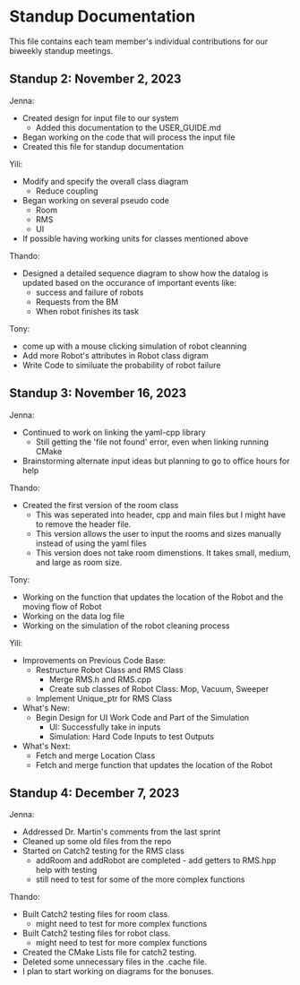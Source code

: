 # Standup Documentation

This file contains each team member's individual contributions for our biweekly standup meetings.

## Standup 2: November 2, 2023

Jenna: 
+ Created design for input file to our system
    + Added this documentation to the USER_GUIDE.md
+ Began working on the code that will process the input file
+ Created this file for standup documentation

Yili:
+ Modify and specify the overall class diagram
    + Reduce coupling
+ Began working on several pseudo code
    + Room
    + RMS
    + UI
+ If possible having working units for classes mentioned above

Thando:
+ Designed a detailed sequence diagram to show how the datalog is updated based on the occurance of important events like:
    + success and failure of robots
    + Requests from the BM
    + When robot finishes its task

Tony: 
+ come up with a mouse clicking simulation of robot cleanning
+ Add more Robot's attributes in Robot class digram
+ Write Code to similuate the probability of robot failure

## Standup 3: November 16, 2023

Jenna:
+ Continued to work on linking the yaml-cpp library
    + Still getting the 'file not found' error, even when linking running CMake
+ Brainstorming alternate input ideas but planning to go to office hours for help

Thando:
+ Created the first version of the room class
    + This was seperated into header, cpp and main files but I might have to remove the header file.
    + This version allows the user to input the rooms and sizes manually instead of using the yaml files
    + This version does not take room dimenstions. It takes small, medium, and large as room size.

Tony:
+ Working on the function that updates the location of the Robot and the moving flow of Robot
+ Working on the data log file
+ Working on the simulation of the robot cleaning process

Yili:
+ Improvements on Previous Code Base:
    + Restructure Robot Class and RMS Class
        + Merge RMS.h and RMS.cpp
        + Create sub classes of Robot Class: Mop, Vacuum, Sweeper
    + Implement Unique_ptr for RMS Class
+ What's New:
    + Begin Design for UI Work Code and Part of the Simulation
        + UI: Successfully take in inputs
        + Simulation: Hard Code Inputs to test Outputs
+ What's Next:
    + Fetch and merge Location Class
    + Fetch and merge function that updates the location of the Robot


## Standup 4: December 7, 2023

Jenna:
+ Addressed Dr. Martin's comments from the last sprint
+ Cleaned up some old files from the repo
+ Started on Catch2 testing for the RMS class
    + addRoom and addRobot are completed - add getters to RMS.hpp help with testing
    + still need to test for some of the more complex functions

Thando:
+ Built Catch2 testing files for room class.
    + might need to test for more complex functions
+ Built Catch2 testing files for robot class.
    + might need to test for more complex functions
+ Created the CMake Lists file for catch2 testing.
+ Deleted some unnecessary files in the .cache file.
+ I plan to start working on diagrams for the bonuses.